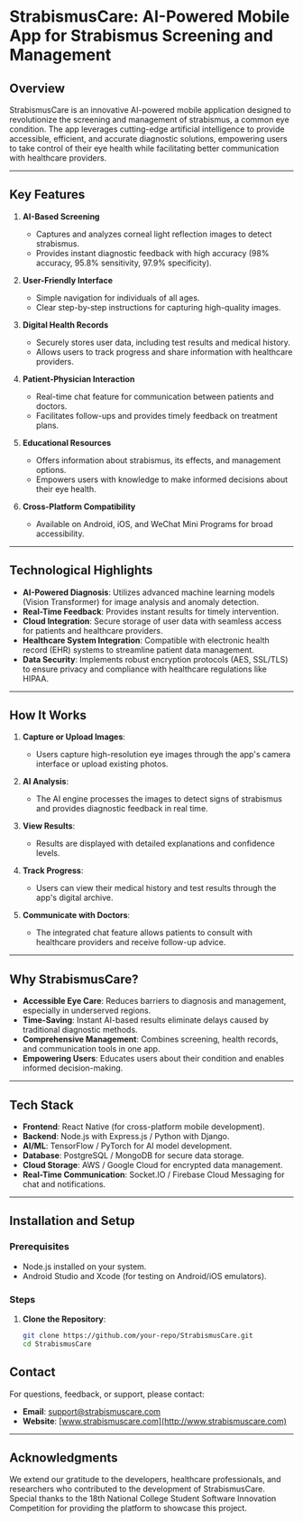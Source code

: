 # StrabismusCare: AI-Powered Mobile App for Strabismus Screening and Management

## Overview

StrabismusCare is an innovative AI-powered mobile application designed to revolutionize the screening and management of strabismus, a common eye condition. The app leverages cutting-edge artificial intelligence to provide accessible, efficient, and accurate diagnostic solutions, empowering users to take control of their eye health while facilitating better communication with healthcare providers.

---

## Key Features

1. **AI-Based Screening**

   - Captures and analyzes corneal light reflection images to detect strabismus.
   - Provides instant diagnostic feedback with high accuracy (98% accuracy, 95.8% sensitivity, 97.9% specificity).

2. **User-Friendly Interface**

   - Simple navigation for individuals of all ages.
   - Clear step-by-step instructions for capturing high-quality images.

3. **Digital Health Records**

   - Securely stores user data, including test results and medical history.
   - Allows users to track progress and share information with healthcare providers.

4. **Patient-Physician Interaction**

   - Real-time chat feature for communication between patients and doctors.
   - Facilitates follow-ups and provides timely feedback on treatment plans.

5. **Educational Resources**

   - Offers information about strabismus, its effects, and management options.
   - Empowers users with knowledge to make informed decisions about their eye health.

6. **Cross-Platform Compatibility**
   - Available on Android, iOS, and WeChat Mini Programs for broad accessibility.

---

## Technological Highlights

- **AI-Powered Diagnosis**: Utilizes advanced machine learning models (Vision Transformer) for image analysis and anomaly detection.
- **Real-Time Feedback**: Provides instant results for timely intervention.
- **Cloud Integration**: Secure storage of user data with seamless access for patients and healthcare providers.
- **Healthcare System Integration**: Compatible with electronic health record (EHR) systems to streamline patient data management.
- **Data Security**: Implements robust encryption protocols (AES, SSL/TLS) to ensure privacy and compliance with healthcare regulations like HIPAA.

---

## How It Works

1. **Capture or Upload Images**:

   - Users capture high-resolution eye images through the app's camera interface or upload existing photos.

2. **AI Analysis**:

   - The AI engine processes the images to detect signs of strabismus and provides diagnostic feedback in real time.

3. **View Results**:

   - Results are displayed with detailed explanations and confidence levels.

4. **Track Progress**:

   - Users can view their medical history and test results through the app's digital archive.

5. **Communicate with Doctors**:
   - The integrated chat feature allows patients to consult with healthcare providers and receive follow-up advice.

---

## Why StrabismusCare?

- **Accessible Eye Care**: Reduces barriers to diagnosis and management, especially in underserved regions.
- **Time-Saving**: Instant AI-based results eliminate delays caused by traditional diagnostic methods.
- **Comprehensive Management**: Combines screening, health records, and communication tools in one app.
- **Empowering Users**: Educates users about their condition and enables informed decision-making.

---

## Tech Stack

- **Frontend**: React Native (for cross-platform mobile development).
- **Backend**: Node.js with Express.js / Python with Django.
- **AI/ML**: TensorFlow / PyTorch for AI model development.
- **Database**: PostgreSQL / MongoDB for secure data storage.
- **Cloud Storage**: AWS / Google Cloud for encrypted data management.
- **Real-Time Communication**: Socket.IO / Firebase Cloud Messaging for chat and notifications.

---

## Installation and Setup

### Prerequisites

- Node.js installed on your system.
- Android Studio and Xcode (for testing on Android/iOS emulators).

### Steps

1. **Clone the Repository**:
   ```bash
   git clone https://github.com/your-repo/StrabismusCare.git
   cd StrabismusCare
   ```

## Contact

For questions, feedback, or support, please contact:

- **Email**: support@strabismuscare.com  
- **Website**: [www.strabismuscare.com](http://www.strabismuscare.com)

---

## Acknowledgments

We extend our gratitude to the developers, healthcare professionals, and researchers who contributed to the development of StrabismusCare. Special thanks to the 18th National College Student Software Innovation Competition for providing the platform to showcase this project.
